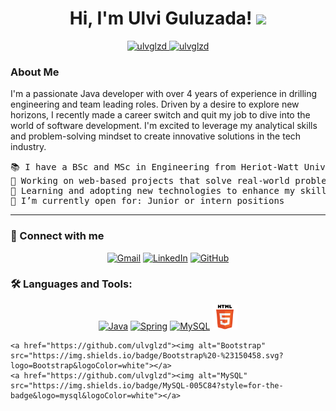<h1 align="center">
Hi, I'm Ulvi Guluzada!
	<a href="https://github.com/ulvglzd" target="_self">
		<img src="https://media.giphy.com/media/hvRJCLFzcasrR4ia7z/giphy.gif" width="30">
	</a>
</h1>
<p align="center">
	<a href="https://github.com/ulvglzd">
		<img src="https://komarev.com/ghpvc/?username=ulvglzd&label=Profile%20views&color=0e75b6&style=flat" alt="ulvglzd" />
	</a>
	<a href="https://github.com/ulvglzd">
		<img src="https://img.shields.io/github/followers/ulvglzd?label=Followers" alt="ulvglzd" />
	</a>
</p>



### About Me
I'm a passionate Java developer with over 4 years of experience in drilling engineering and team leading roles. Driven by a desire to explore new horizons, I recently made a career switch and quit my job to dive into the world of software development. I'm excited to leverage my analytical skills and problem-solving mindset to create innovative solutions in the tech industry.

<pre>
📚 I have a BSc and MSc in Engineering from Heriot-Watt University and Baku Higher Oil School
🔭 Working on web-based projects that solve real-world problems.
🌱 Learning and adopting new technologies to enhance my skill set.
🤔 I’m currently open for: Junior or intern positions
</pre>
<hr>

### 🤝 Connect with me
<p align="center">
	<a href="mailto:ulviguluzada@gmail.com"><img img src="https://img.shields.io/badge/gmail-%23EA4335.svg?style=plastic&logo=gmail&logoColor=white" alt="Gmail"/></a>
	<a href="https://www.linkedin.com/in/ulviguluzada/"><img src="https://img.shields.io/badge/linkedin-%230A66C2.svg?style=plastic&logo=linkedin&logoColor=white" alt="LinkedIn"/></a>
	<a href="https://github.com/ulviglzd"><img src="https://img.shields.io/badge/github-%23181717.svg?style=plastic&logo=github&logoColor=white" alt="GitHub"/></a>
</p>

### 🛠️ Languages and Tools:


<p align="center">
    <a href="https://github.com/ulvglzd"><img alt="Java" src="https://img.shields.io/badge/java-%23ED8B00.svg?style=for-the-badge&logo=openjdk&logoColor=white" width="40" height="40"></a>
    <a href="https://github.com/ulvglzd"><img alt="Spring" src="https://img.shields.io/badge/Spring%20Boot%20-%2334A853.svg?logo=Springboot&logoColor=white" width="40" height="40"></a>
    <a href="https://github.com/ulvglzd"><img alt="MySQL" src="https://img.shields.io/badge/MySQL-005C84?style=for-the-badge&logo=mysql&logoColor=white" width="40" height="40"></a>
    <a href="https://github.com/ulvglzd"><img src="https://raw.githubusercontent.com/devicons/devicon/master/icons/html5/html5-original-wordmark.svg" alt="html5" width="40" height="40"/> </a>
	
    <a href="https://github.com/ulvglzd"><img alt="Bootstrap" src="https://img.shields.io/badge/Bootstrap%20-%23150458.svg?logo=Bootstrap&logoColor=white"></a>
    <a href="https://github.com/ulvglzd"><img alt="MySQL" src="https://img.shields.io/badge/MySQL-005C84?style=for-the-badge&logo=mysql&logoColor=white"></a>
</p>



